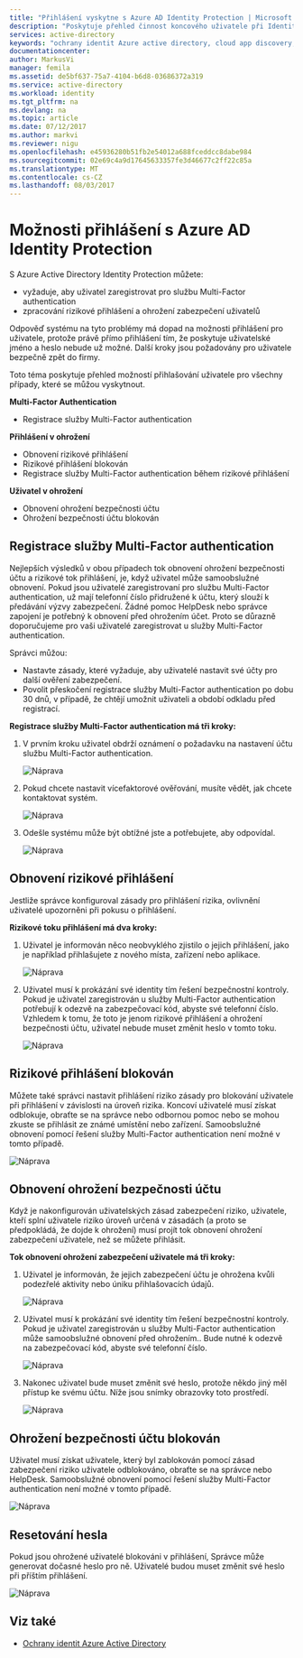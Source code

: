 ```yaml
---
title: "Přihlášení vyskytne s Azure AD Identity Protection | Microsoft Docs"
description: "Poskytuje přehled činnost koncového uživatele při Identity Protection má omezeny nebo opraven uživatele nebo když služby Multi-Factor authentication je potřeba zásady."
services: active-directory
keywords: "ochrany identit Azure active directory, cloud app discovery,. Správa aplikací, zabezpečení, rizik, úroveň rizika, ohrožení zabezpečení, zásady zabezpečení"
documentationcenter: 
author: MarkusVi
manager: femila
ms.assetid: de5bf637-75a7-4104-b6d8-03686372a319
ms.service: active-directory
ms.workload: identity
ms.tgt_pltfrm: na
ms.devlang: na
ms.topic: article
ms.date: 07/12/2017
ms.author: markvi
ms.reviewer: nigu
ms.openlocfilehash: e45936280b51fb2e54012a688fceddcc8dabe984
ms.sourcegitcommit: 02e69c4a9d17645633357fe3d46677c2ff22c85a
ms.translationtype: MT
ms.contentlocale: cs-CZ
ms.lasthandoff: 08/03/2017
---
```

# <a name="sign-in-experiences-with-azure-ad-identity-protection"></a>Možnosti přihlášení s Azure AD Identity Protection
S Azure Active Directory Identity Protection můžete:

* vyžaduje, aby uživatel zaregistrovat pro službu Multi-Factor authentication
* zpracování rizikové přihlášení a ohrožení zabezpečení uživatelů

Odpověď systému na tyto problémy má dopad na možnosti přihlášení pro uživatele, protože právě přímo přihlášení tím, že poskytuje uživatelské jméno a heslo nebude už možné. Další kroky jsou požadovány pro uživatele bezpečně zpět do firmy.

Toto téma poskytuje přehled možností přihlašování uživatele pro všechny případy, které se můžou vyskytnout.

**Multi-Factor Authentication**

* Registrace služby Multi-Factor authentication

**Přihlášení v ohrožení**

* Obnovení rizikové přihlášení
* Rizikové přihlášení blokován
* Registrace služby Multi-Factor authentication během rizikové přihlášení

**Uživatel v ohrožení**

* Obnovení ohrožení bezpečnosti účtu
* Ohrožení bezpečnosti účtu blokován

## <a name="multi-factor-authentication-registration"></a>Registrace služby Multi-Factor authentication
Nejlepších výsledků v obou případech tok obnovení ohrožení bezpečnosti účtu a rizikové tok přihlášení, je, když uživatel může samoobslužné obnovení. Pokud jsou uživatelé zaregistrovaní pro službu Multi-Factor authentication, už mají telefonní číslo přidružené k účtu, který slouží k předávání výzvy zabezpečení. Žádné pomoc HelpDesk nebo správce zapojení je potřebný k obnovení před ohrožením účet. Proto se důrazně doporučujeme pro vaši uživatelé zaregistrovat u služby Multi-Factor authentication. 

Správci můžou:

* Nastavte zásady, které vyžaduje, aby uživatelé nastavit své účty pro další ověření zabezpečení. 
* Povolit přeskočení registrace služby Multi-Factor authentication po dobu 30 dnů, v případě, že chtějí umožnit uživateli a období odkladu před registrací.

**Registrace služby Multi-Factor authentication má tři kroky:**

1. V prvním kroku uživatel obdrží oznámení o požadavku na nastavení účtu službu Multi-Factor authentication. 
   
    ![Náprava](./media/active-directory-identityprotection-flows/140.png "nápravy")
2. Pokud chcete nastavit vícefaktorové ověřování, musíte vědět, jak chcete kontaktovat systém.
   
    ![Náprava](./media/active-directory-identityprotection-flows/141.png "nápravy")
3. Odešle systému může být obtížné jste a potřebujete, aby odpovídal.
   
    ![Náprava](./media/active-directory-identityprotection-flows/142.png "nápravy")

## <a name="risky-sign-in-recovery"></a>Obnovení rizikové přihlášení
Jestliže správce konfiguroval zásady pro přihlášení rizika, ovlivnění uživatelé upozorněni při pokusu o přihlášení. 

**Rizikové toku přihlášení má dva kroky:** 

1. Uživatel je informován něco neobvyklého zjistilo o jejich přihlášení, jako je například přihlašujete z nového místa, zařízení nebo aplikace. 
   
    ![Náprava](./media/active-directory-identityprotection-flows/120.png "nápravy")
2. Uživatel musí k prokázání své identity tím řešení bezpečnostní kontroly. Pokud je uživatel zaregistrován u služby Multi-Factor authentication potřebují k odezvě na zabezpečovací kód, abyste své telefonní číslo. Vzhledem k tomu, že toto je jenom rizikové přihlášení a ohrožení bezpečnosti účtu, uživatel nebude muset změnit heslo v tomto toku. 
   
    ![Náprava](./media/active-directory-identityprotection-flows/121.png "nápravy")

## <a name="risky-sign-in-blocked"></a>Rizikové přihlášení blokován
Můžete také správci nastavit přihlášení riziko zásady pro blokování uživatele při přihlášení v závislosti na úroveň rizika. Koncoví uživatelé musí získat odblokuje, obraťte se na správce nebo odbornou pomoc nebo se mohou zkuste se přihlásit ze známé umístění nebo zařízení. Samoobslužné obnovení pomocí řešení služby Multi-Factor authentication není možné v tomto případě.

![Náprava](./media/active-directory-identityprotection-flows/200.png "nápravy")

## <a name="compromised-account-recovery"></a>Obnovení ohrožení bezpečnosti účtu
Když je nakonfigurován uživatelských zásad zabezpečení riziko, uživatele, kteří splní uživatele riziko úroveň určená v zásadách (a proto se předpokládá, že dojde k ohrožení) musí projít tok obnovení ohrožení zabezpečení uživatele, než se můžete přihlásit. 

**Tok obnovení ohrožení zabezpečení uživatele má tři kroky:**

1. Uživatel je informován, že jejich zabezpečení účtu je ohrožena kvůli podezřelé aktivity nebo úniku přihlašovacích údajů.
   
    ![Náprava](./media/active-directory-identityprotection-flows/101.png "nápravy")
2. Uživatel musí k prokázání své identity tím řešení bezpečnostní kontroly. Pokud je uživatel zaregistrován u služby Multi-Factor authentication může samoobslužné obnovení před ohrožením.. Bude nutné k odezvě na zabezpečovací kód, abyste své telefonní číslo. 
   
   ![Náprava](./media/active-directory-identityprotection-flows/110.png "nápravy")
3. Nakonec uživatel bude muset změnit své heslo, protože někdo jiný měl přístup ke svému účtu. 
   Níže jsou snímky obrazovky toto prostředí.
   
   ![Náprava](./media/active-directory-identityprotection-flows/111.png "nápravy")

## <a name="compromised-account-blocked"></a>Ohrožení bezpečnosti účtu blokován
Uživatel musí získat uživatele, který byl zablokován pomocí zásad zabezpečení riziko uživatele odblokováno, obraťte se na správce nebo HelpDesk. Samoobslužné obnovení pomocí řešení služby Multi-Factor authentication není možné v tomto případě.

![Náprava](./media/active-directory-identityprotection-flows/104.png "nápravy")

## <a name="reset-password"></a>Resetování hesla
Pokud jsou ohrožené uživatelé blokováni v přihlášení, Správce může generovat dočasné heslo pro ně. Uživatelé budou muset změnit své heslo při příštím přihlášení.

![Náprava](./media/active-directory-identityprotection-flows/160.png "nápravy")

## <a name="see-also"></a>Viz také
* [Ochrany identit Azure Active Directory](active-directory-identityprotection.md) 

